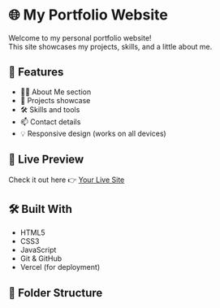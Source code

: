 # 🌐 My Portfolio Website

Welcome to my personal portfolio website!  
This site showcases my projects, skills, and a little about me.

## 🚀 Features

- 🧑‍💻 About Me section
- 📁 Projects showcase
- 🛠️ Skills and tools
- 📫 Contact details
- 💡 Responsive design (works on all devices)

## 📸 Live Preview

Check it out here 👉 [Your Live Site](https://your-portfolio.vercel.app)

## 🛠️ Built With

- HTML5  
- CSS3  
- JavaScript  
- Git & GitHub  
- Vercel (for deployment)

## 📂 Folder Structure
